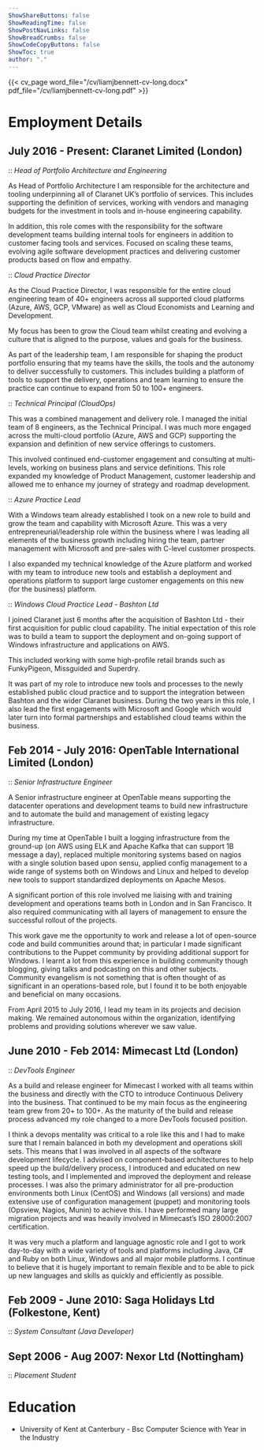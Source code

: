 ```yaml
---
ShowShareButtons: false
ShowReadingTime: false
ShowPostNavLinks: false
ShowBreadCrumbs: false
ShowCodeCopyButtons: false
ShowToc: true
author: "."
---
```


{{< cv_page word_file="/cv/liamjbennett-cv-long.docx" pdf_file="/cv/liamjbennett-cv-long.pdf" >}}

# Employment Details

## July 2016 - Present: Claranet Limited (London)

:: *Head of Portfolio Architecture and Engineering*

As Head of Portfolio Architecture I am responsible for the architecture
and tooling underpinning all of Claranet UK’s portfolio of services.
This includes supporting the definition of services, working with
vendors and managing budgets for the investment in tools and in-house
engineering capability.

In addition, this role comes with the responsibility for the software
development teams building internal tools for engineers in addition to
customer facing tools and services. Focused on scaling these teams,
evolving agile software development practices and delivering customer
products based on flow and empathy.

:: *Cloud Practice Director*

As the Cloud Practice Director, I was responsible for the entire cloud
engineering team of 40+ engineers across all supported cloud platforms
(Azure, AWS, GCP, VMware) as well as Cloud Economists and Learning and
Development.

My focus has been to grow the Cloud team whilst creating and evolving a
culture that is aligned to the purpose, values and goals for the
business.

As part of the leadership team, I am responsible for shaping the product
portfolio ensuring that my teams have the skills, the tools and the
autonomy to deliver successfully to customers. This includes building a
platform of tools to support the delivery, operations and team learning
to ensure the practice can continue to expand from 50 to 100+ engineers.

:: *Technical Principal (CloudOps)*

This was a combined management and delivery role. I managed the initial
team of 8 engineers, as the Technical Principal. I was much more engaged
across the multi-cloud portfolio (Azure, AWS and GCP) supporting the
expansion and definition of new service offerings to customers.

This involved continued end-customer engagement and consulting at
multi-levels, working on business plans and service definitions. This
role expanded my knowledge of Product Management, customer leadership
and allowed me to enhance my journey of strategy and roadmap
development.

:: *Azure Practice Lead*

With a Windows team already established I took on a new role to build
and grow the team and capability with Microsoft Azure. This was a very
entrepreneurial/leadership role within the business where I was leading
all elements of the business growth including hiring the team, partner
management with Microsoft and pre-sales with C-level customer prospects.

I also expanded my technical knowledge of the Azure platform and worked
with my team to introduce new tools and establish a deployment and
operations platform to support large customer engagements on this new
(for the business) platform.

:: *Windows Cloud Practice Lead - Bashton Ltd*

I joined Claranet just 6 months after the acquisition of Bashton Ltd -
their first acquisition for public cloud capability. The initial
expectation of this role was to build a team to support the deployment
and on-going support of Windows infrastructure and applications on AWS.

This included working with some high-profile retail brands such as
FunkyPigeon, Missguided and Superdry.

It was part of my role to introduce new tools and processes to the newly
established public cloud practice and to support the integration between
Bashton and the wider Claranet business. During the two years in this
role, I also lead the first engagements with Microsoft and Google which
would later turn into formal partnerships and established cloud teams
within the business.

## Feb 2014 - July 2016: OpenTable International Limited (London)

:: *Senior Infrastructure Engineer*

A Senior infrastructure engineer at OpenTable means supporting the
datacenter operations and development teams to build new infrastructure
and to automate the build and management of existing legacy
infrastructure.

During my time at OpenTable I built a logging infrastructure from the
ground-up (on AWS using ELK and Apache Kafka that can support 1B message
a day), replaced multiple monitoring systems based on nagios with a
single solution based upon sensu, applied config management to a wide
range of systems both on Windows and Linux and helped to develop new
tools to support standardized deployments on Apache Mesos.

A significant portion of this role involved me liaising with and
training development and operations teams both in London and in San
Francisco. It also required communicating with all layers of management
to ensure the successful rollout of the projects.

This work gave me the opportunity to work and release a lot of
open-source code and build communities around that; in particular I made
significant contributions to the Puppet community by providing
additional support for Windows. I learnt a lot from this experience in
building community though blogging, giving talks and podcasting on this
and other subjects. Community evangelism is not something that is often
thought of as significant in an operations-based role, but I found it to
be both enjoyable and beneficial on many occasions.

From April 2015 to July 2016, I lead my team in its projects and
decision making. We remained autonomous within the organization,
identifying problems and providing solutions wherever we saw value.

## June 2010 - Feb 2014: Mimecast Ltd (London)

:: *DevTools Engineer*

As a build and release engineer for Mimecast I worked with all teams
within the business and directly with the CTO to introduce Continuous
Delivery into the business. That continued to be my main focus as the
engineering team grew from 20+ to 100+. As the maturity of the build and
release process advanced my role changed to a more DevTools focused
position.

I think a devops mentality was critical to a role like this and I had to
make sure that I remain balanced in both my development and operations
skill sets. This means that I was involved in all aspects of the
software development lifecycle. I advised on component-based
architectures to help speed up the build/delivery process, I introduced
and educated on new testing tools, and I implemented and improved the
deployment and release processes. I was also the primary administrator
for all pre-production environments both Linux (CentOS) and Windows (all
versions) and made extensive use of configuration management (puppet)
and monitoring tools (Opsview, Nagios, Munin) to achieve this. I have
performed many large migration projects and was heavily involved in
Mimecast’s ISO 28000:2007 certification.

It was very much a platform and language agnostic role and I got to work
day-to-day with a wide variety of tools and platforms including Java, C#
and Ruby on both Linux, Windows and all major mobile platforms. I
continue to believe that it is hugely important to remain flexible and
to be able to pick up new languages and skills as quickly and
efficiently as possible.

## Feb 2009 - June 2010: Saga Holidays Ltd (Folkestone, Kent)

:: *System Consultant (Java Developer)*

## Sept 2006 - Aug 2007: Nexor Ltd (Nottingham)

:: *Placement Student*

# Education

-   University of Kent at Canterbury - Bsc Computer Science with Year in
    the Industry
